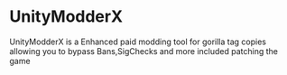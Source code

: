 # UnityModderX
UnityModderX is a Enhanced paid modding tool for gorilla tag copies allowing you to bypass Bans,SigChecks and more included patching the game
